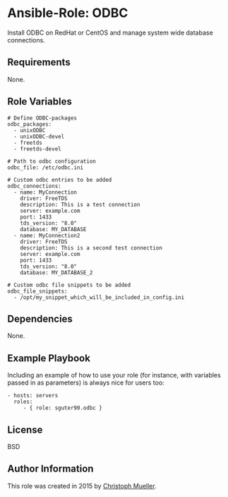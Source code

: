 Ansible-Role: ODBC
=========

Install ODBC on RedHat or CentOS and manage system wide database connections.

Requirements
------------

None.

Role Variables
--------------

    # Define ODBC-packages
    odbc_packages:
      - unixODBC
      - unixODBC-devel
      - freetds
      - freetds-devel

    # Path to odbc configuration
    odbc_file: /etc/odbc.ini
    
    # Custom odbc entries to be added
    odbc_connections:
      - name: MyConnection
        driver: FreeTDS
        description: This is a test connection
        server: example.com
        port: 1433
        tds_version: "8.0"
        database: MY_DATABASE
      - name: MyConnection2
        driver: FreeTDS
        description: This is a second test connection
        server: example.com
        port: 1433
        tds_version: "8.0"
        database: MY_DATABASE_2

    # Custom odbc file snippets to be added
    odbc_file_snippets:
      - /opt/my_snippet_which_will_be_included_in_config.ini

Dependencies
------------

None.

Example Playbook
----------------

Including an example of how to use your role (for instance, with variables passed in as parameters) is always nice for users too:

    - hosts: servers
      roles:
         - { role: sguter90.odbc }

License
-------

BSD

Author Information
------------------

This role was created in 2015 by [Christoph Mueller](http://flying-lama.com/).
